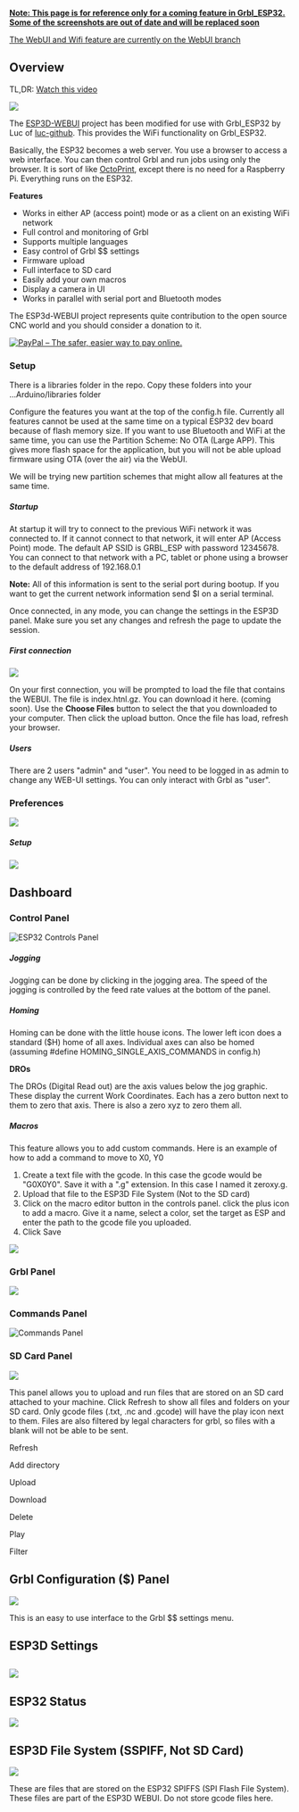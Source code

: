 **<u>Note: This page is for reference only for a coming feature in Grbl_ESP32. Some of the screenshots are out of date and will be replaced soon</u>**

[The WebUI and Wifi feature are currently on the WebUI branch](https://github.com/bdring/Grbl_Esp32/tree/WebUI)

## Overview

TL,DR: [Watch this video](https://youtu.be/7vtWNn9jyDs)

![](http://www.buildlog.net/blog/wp-content/uploads/2018/09/esp32_webui_1.png)

The [ESP3D-WEBUI](https://github.com/luc-github/ESP3D-WEBUI) project has been modified for use with Grbl_ESP32 by Luc of [luc-github](https://github.com/luc-github). This provides the WiFi functionality on Grbl_ESP32.

Basically, the ESP32 becomes a web server. You use a browser to access a web interface. You can then control Grbl and run jobs using only the browser. It is sort of like [OctoPrint](https://octoprint.org/), except there is no need for a Raspberry Pi. Everything runs on the ESP32.

**Features**

- Works in either AP (access point) mode or as a client on an existing WiFi network
- Full control and monitoring of Grbl
- Supports multiple languages
- Easy control of Grbl $$ settings
- Firmware upload
- Full interface to SD card
- Easily add your own macros
- Display a camera in UI
- Works in parallel with serial port and Bluetooth modes

The ESP3d-WEBUI project represents quite contribution to the open source CNC world and you should consider a donation to it.

 [<img src="https://www.paypalobjects.com/en_US/i/btn/btn_donateCC_LG_global.gif" border="0" alt="PayPal – The safer, easier way to pay online.">](https://www.paypal.com/cgi-bin/webscr?cmd=_s-xclick&hosted_button_id=Y8FFE7NA4LJWQ)    



### Setup

There is a libraries folder in the repo. Copy these folders into your ...Arduino/libraries folder

Configure the features you want at the top of the config.h file. Currently all features cannot be used at the same time on a typical ESP32 dev board because of flash memory size. If you want to use Bluetooth and WiFi at the same time, you can use the Partition Scheme: No OTA (Large APP). This gives more flash space for the application, but you will not be able upload firmware using OTA (over the air) via the WebUI.

We will be trying new partition schemes that might allow all features at the same time.

##### Startup

At startup it will try to connect to the previous WiFi network it was connected to. If it cannot connect to that network, it will enter AP (Access Point) mode. The default AP SSID is GRBL_ESP with password 12345678. You can connect to that network with a PC, tablet or phone using a browser to the default address of 192.168.0.1

**Note:** All of this information is sent to the serial port during bootup. If you want to get the current network information send $I on a serial terminal.

Once connected, in any mode, you can change the settings in the ESP3D panel. Make sure you set any changes and refresh the page to update the session.

##### First connection

![](http://www.buildlog.net/blog/wp-content/uploads/2018/09/esp3d_load_ui.png)

On your first connection, you will be prompted to load the file that contains the WEBUI. The file is index.htnl.gz. You can download it here. (coming soon). Use the **Choose Files** button to select the that you downloaded to your computer. Then click the upload button. Once the file has load, refresh your browser.

##### Users

There are 2 users "admin" and "user". You need to be logged in as admin to change any WEB-UI settings. You can only interact with Grbl as "user". 

### Preferences

![](http://www.buildlog.net/blog/wp-content/uploads/2018/09/esp3D_prefs.png)

##### Setup

![](http://www.buildlog.net/blog/wp-content/uploads/2018/09/esp3d_setup.png)



## Dashboard

### Control Panel

![ESP32 Controls Panel](http://www.buildlog.net/blog/wp-content/uploads/2018/09/esp3d_controls-1.png)

##### Jogging

Jogging can be done by clicking in the jogging area. The speed of the jogging is controlled by the feed rate values at the bottom of the panel.

##### Homing

Homing can be done with the little house icons. The lower left icon does a standard ($H) home of all axes. Individual axes can also be homed (assuming #define HOMING_SINGLE_AXIS_COMMANDS in config.h)

**DROs**

The DROs (Digital Read out) are the axis values below the jog graphic. These display the current Work Coordinates. Each has a zero button next to them to zero that axis. There is also a zero xyz to zero them all.

##### Macros

This feature allows you to add custom commands. Here is an example of how to add a command to move to X0, Y0

1. Create a text file with the gcode. In this case the gcode would be "G0X0Y0". Save it with a ".g" extension. In this case I named it zeroxy.g.
2. Upload that file to the ESP3D File System (Not to the SD card)
3. Click on the macro editor button  in the controls panel. click the plus icon to add a macro. Give it a name, select a color, set the target as ESP and enter the path to the gcode file you uploaded.
4. Click Save

![](http://www.buildlog.net/blog/wp-content/uploads/2018/09/esp3d_macros.png)

### Grbl Panel

![](http://www.buildlog.net/blog/wp-content/uploads/2018/09/esp3d_grbl_pnl2.png)

### 

### Commands Panel

![Commands Panel](http://www.buildlog.net/blog/wp-content/uploads/2018/09/esp3d_commands_pnl.png)

### SD Card Panel

![](http://www.buildlog.net/blog/wp-content/uploads/2018/09/esp3d_sd_pnl.png)

This panel allows you to upload and run files that are stored on an SD card attached to your machine. Click Refresh to show all files and folders on your SD card. Only gcode files (.txt, .nc and .gcode) will have the play icon next to them. Files are also filtered by legal characters for grbl, so files with a blank will not be able to be sent.

Refresh

Add directory

Upload

Download

Delete

Play

Filter

## Grbl Configuration ($) Panel

![](http://www.buildlog.net/blog/wp-content/uploads/2018/09/esp32_grbl_dollar.png)

This is an easy to use interface to the Grbl $$ settings menu.  

## ESP3D Settings

## ![](http://www.buildlog.net/blog/wp-content/uploads/2018/09/esp3d_settings.png)



## ESP32 Status

![](http://www.buildlog.net/blog/wp-content/uploads/2018/09/esp3d_esp32_status.png)

## ESP3D File System (SSPIFF, Not SD Card)

![](http://www.buildlog.net/blog/wp-content/uploads/2018/09/esp32_file_system.png)

These are files that are stored on the ESP32 SPIFFS (SPI Flash File System).  These files are part of the ESP3D WEBUI. Do not store gcode files here.